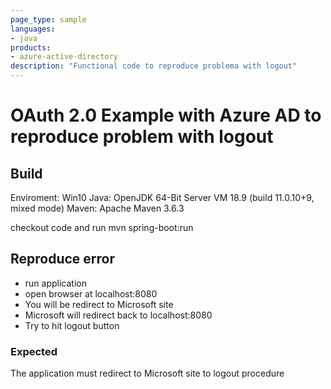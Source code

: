 ```yaml
---
page_type: sample
languages:
- java
products:
- azure-active-directory
description: "Functional code to reproduce problema with logout"
---
```


# OAuth 2.0 Example with Azure AD to reproduce problem with logout

## Build

Enviroment: Win10
Java: OpenJDK 64-Bit Server VM 18.9 (build 11.0.10+9, mixed mode)
Maven: Apache Maven 3.6.3

checkout code and run mvn spring-boot:run

## Reproduce error

* run application
* open browser at localhost:8080
* You will be redirect to Microsoft site
* Microsoft will redirect back to localhost:8080
* Try to hit logout button

### Expected

The application must redirect to Microsoft site to logout procedure
